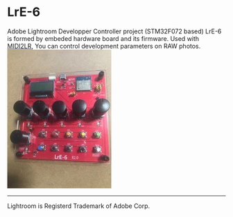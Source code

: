 # LrE-6
Adobe Lightroom Developper Controller project (STM32F072 based)
LrE-6 is formed by embeded hardware board and its firmware.
Used with [MIDI2LR](https://github.com/rsjaffe/MIDI2LR),
You can control development parameters on RAW photos.
![LrE-6_photo.png](LrE-6_photo.png)
***
Lightroom is Registerd Trademark of Adobe Corp.